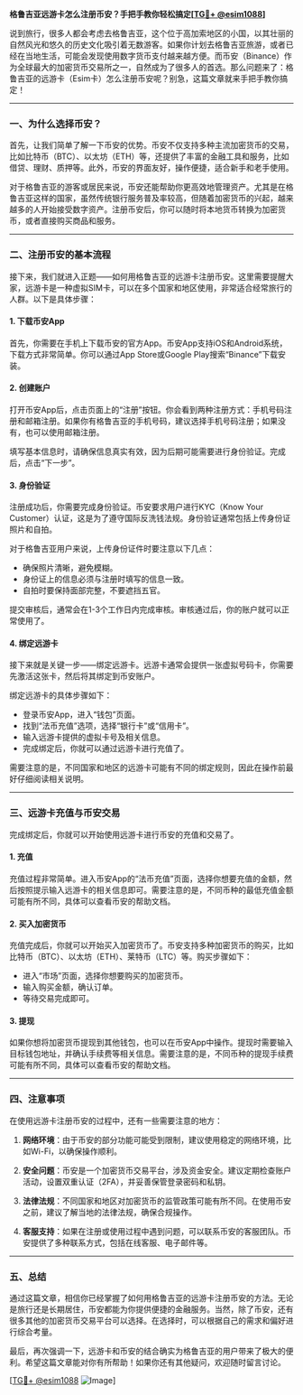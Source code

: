 **格鲁吉亚远游卡怎么注册币安？手把手教你轻松搞定[[TG💪+ @esim1088](https://t.me/s/esim1088)]**

说到旅行，很多人都会考虑去格鲁吉亚，这个位于高加索地区的小国，以其壮丽的自然风光和悠久的历史文化吸引着无数游客。如果你计划去格鲁吉亚旅游，或者已经在当地生活，可能会发现使用数字货币支付越来越方便。而币安（Binance）作为全球最大的加密货币交易所之一，自然成为了很多人的首选。那么问题来了：格鲁吉亚的远游卡（Esim卡）怎么注册币安呢？别急，这篇文章就来手把手教你搞定！

---

### 一、为什么选择币安？

首先，让我们简单了解一下币安的优势。币安不仅支持多种主流加密货币的交易，比如比特币（BTC）、以太坊（ETH）等，还提供了丰富的金融工具和服务，比如借贷、理财、质押等。此外，币安的界面友好，操作便捷，适合新手和老手使用。

对于格鲁吉亚的游客或居民来说，币安还能帮助你更高效地管理资产。尤其是在格鲁吉亚这样的国家，虽然传统银行服务普及率较高，但随着加密货币的兴起，越来越多的人开始接受数字资产。注册币安后，你可以随时将本地货币转换为加密货币，或者直接购买商品和服务。

---

### 二、注册币安的基本流程

接下来，我们就进入正题——如何用格鲁吉亚的远游卡注册币安。这里需要提醒大家，远游卡是一种虚拟SIM卡，可以在多个国家和地区使用，非常适合经常旅行的人群。以下是具体步骤：

#### 1. 下载币安App

首先，你需要在手机上下载币安的官方App。币安App支持iOS和Android系统，下载方式非常简单。你可以通过App Store或Google Play搜索“Binance”下载安装。

#### 2. 创建账户

打开币安App后，点击页面上的“注册”按钮。你会看到两种注册方式：手机号码注册和邮箱注册。如果你有格鲁吉亚的手机号码，建议选择手机号码注册；如果没有，也可以使用邮箱注册。

填写基本信息时，请确保信息真实有效，因为后期可能需要进行身份验证。完成后，点击“下一步”。

#### 3. 身份验证

注册成功后，你需要完成身份验证。币安要求用户进行KYC（Know Your Customer）认证，这是为了遵守国际反洗钱法规。身份验证通常包括上传身份证照片和自拍。

对于格鲁吉亚用户来说，上传身份证件时要注意以下几点：
- 确保照片清晰，避免模糊。
- 身份证上的信息必须与注册时填写的信息一致。
- 自拍时要保持面部完整，不要遮挡五官。

提交审核后，通常会在1-3个工作日内完成审核。审核通过后，你的账户就可以正常使用了。

#### 4. 绑定远游卡

接下来就是关键一步——绑定远游卡。远游卡通常会提供一张虚拟号码卡，你需要先激活这张卡，然后将其绑定到币安账户。

绑定远游卡的具体步骤如下：
- 登录币安App，进入“钱包”页面。
- 找到“法币充值”选项，选择“银行卡”或“信用卡”。
- 输入远游卡提供的虚拟卡号及相关信息。
- 完成绑定后，你就可以通过远游卡进行充值了。

需要注意的是，不同国家和地区的远游卡可能有不同的绑定规则，因此在操作前最好仔细阅读相关说明。

---

### 三、远游卡充值与币安交易

完成绑定后，你就可以开始使用远游卡进行币安的充值和交易了。

#### 1. 充值

充值过程非常简单。进入币安App的“法币充值”页面，选择你想要充值的金额，然后按照提示输入远游卡的相关信息即可。需要注意的是，不同币种的最低充值金额可能有所不同，具体可以查看币安的帮助文档。

#### 2. 买入加密货币

充值完成后，你就可以开始买入加密货币了。币安支持多种加密货币的购买，比如比特币（BTC）、以太坊（ETH）、莱特币（LTC）等。购买步骤如下：
- 进入“市场”页面，选择你想要购买的加密货币。
- 输入购买金额，确认订单。
- 等待交易完成即可。

#### 3. 提现

如果你想将加密货币提现到其他钱包，也可以在币安App中操作。提现时需要输入目标钱包地址，并确认手续费等相关信息。需要注意的是，不同币种的提现手续费可能有所不同，具体可以查看币安的帮助文档。

---

### 四、注意事项

在使用远游卡注册币安的过程中，还有一些需要注意的地方：

1. **网络环境**：由于币安的部分功能可能受到限制，建议使用稳定的网络环境，比如Wi-Fi，以确保操作顺利。
   
2. **安全问题**：币安是一个加密货币交易平台，涉及资金安全。建议定期检查账户活动，设置双重认证（2FA），并妥善保管登录密码和私钥。

3. **法律法规**：不同国家和地区对加密货币的监管政策可能有所不同。在使用币安之前，建议了解当地的法律法规，确保合规操作。

4. **客服支持**：如果在注册或使用过程中遇到问题，可以联系币安的客服团队。币安提供了多种联系方式，包括在线客服、电子邮件等。

---

### 五、总结

通过这篇文章，相信你已经掌握了如何用格鲁吉亚的远游卡注册币安的方法。无论是旅行还是长期居住，币安都能为你提供便捷的金融服务。当然，除了币安，还有很多其他的加密货币交易平台可以选择。在选择时，可以根据自己的需求和偏好进行综合考量。

最后，再次强调一下，远游卡和币安的结合确实为格鲁吉亚的用户带来了极大的便利。希望这篇文章能对你有所帮助！如果你还有其他疑问，欢迎随时留言讨论。

[[TG💪+ @esim1088](https://t.me/s/esim1088) ![Image](https://i.postimg.cc/4NQfJmqS/Snipaste-2025-05-13-00-14-12.png)]